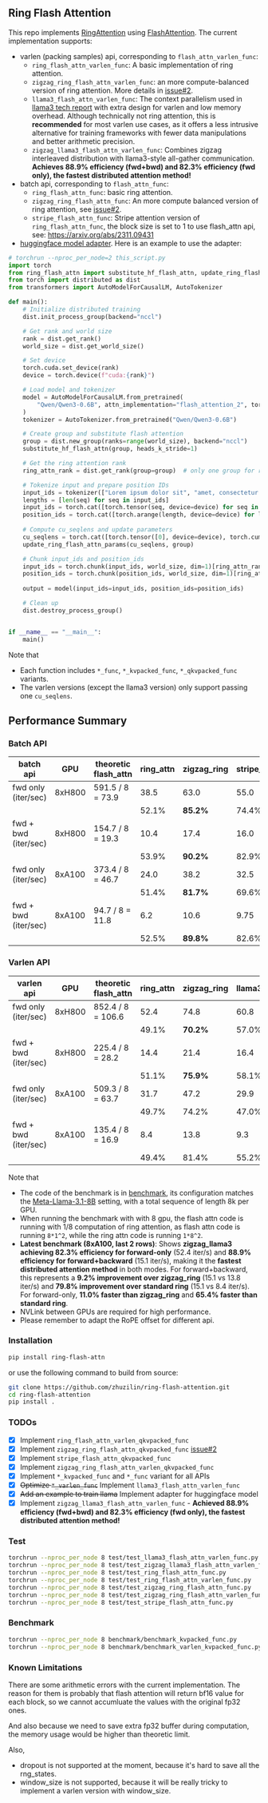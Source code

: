 ## Ring Flash Attention

This repo implements [RingAttention](https://github.com/lhao499/RingAttention) using [FlashAttention](https://github.com/Dao-AILab/flash-attention). The current implementation supports:

- varlen (packing samples) api, corresponding to `flash_attn_varlen_func`:
  - `ring_flash_attn_varlen_func`:  A basic implementation of ring attention.
  - `zigzag_ring_flash_attn_varlen_func`: an more compute-balanced version of ring attention. More details in [issue#2](https://github.com/zhuzilin/ring-flash-attention/issues/2).
  - `llama3_flash_attn_varlen_func`: The context parallelism used in [llama3 tech report](https://arxiv.org/abs/2407.21783) with extra design for varlen and low memory overhead. Although technically not ring attention, this is **recommended** for most varlen use cases, as it offers a less intrusive alternative for training frameworks with fewer data manipulations and better arithmetic precision.
  - `zigzag_llama3_flash_attn_varlen_func`: Combines zigzag interleaved distribution with llama3-style all-gather communication. **Achieves 88.9% efficiency (fwd+bwd) and 82.3% efficiency (fwd only), the fastest distributed attention method!**
- batch api, corresponding to `flash_attn_func`:
  - `ring_flash_attn_func`: basic ring attention.
  - `zigzag_ring_flash_attn_func`: An more compute balanced version of ring attention, see [issue#2](https://github.com/zhuzilin/ring-flash-attention/issues/2).
  - `stripe_flash_attn_func`: Stripe attention version of `ring_flash_attn_func`, the block size is set to 1 to use flash_attn api, see: https://arxiv.org/abs/2311.09431
- [huggingface model adapter](ring_flash_attn/adapters/hf_adapter.py). Here is an example to use the adapter:

```python
# torchrun --nproc_per_node=2 this_script.py
import torch
from ring_flash_attn import substitute_hf_flash_attn, update_ring_flash_attn_params
from torch import distributed as dist
from transformers import AutoModelForCausalLM, AutoTokenizer

def main():
    # Initialize distributed training
    dist.init_process_group(backend="nccl")

    # Get rank and world size
    rank = dist.get_rank()
    world_size = dist.get_world_size()

    # Set device
    torch.cuda.set_device(rank)
    device = torch.device(f"cuda:{rank}")

    # Load model and tokenizer
    model = AutoModelForCausalLM.from_pretrained(
        "Qwen/Qwen3-0.6B", attn_implementation="flash_attention_2", torch_dtype=torch.bfloat16, device_map=device
    )
    tokenizer = AutoTokenizer.from_pretrained("Qwen/Qwen3-0.6B")

    # Create group and substitute flash attention
    group = dist.new_group(ranks=range(world_size), backend="nccl")
    substitute_hf_flash_attn(group, heads_k_stride=1)

    # Get the ring attention rank
    ring_attn_rank = dist.get_rank(group=group)  # only one group for ring attention here: this should be the same as rank

    # Tokenize input and prepare position IDs
    input_ids = tokenizer(["Lorem ipsum dolor sit", "amet, consectetur adipiscing", "elit, sed do"]).input_ids
    lengths = [len(seq) for seq in input_ids]
    input_ids = torch.cat([torch.tensor(seq, device=device) for seq in input_ids]).unsqueeze(0)
    position_ids = torch.cat([torch.arange(length, device=device) for length in lengths]).unsqueeze(0)
    
    # Compute cu_seqlens and update parameters
    cu_seqlens = torch.cat([torch.tensor([0], device=device), torch.cumsum(torch.tensor(lengths, device=device), dim=0)]).to(torch.int32)
    update_ring_flash_attn_params(cu_seqlens, group)

    # Chunk input_ids and position_ids
    input_ids = torch.chunk(input_ids, world_size, dim=1)[ring_attn_rank]
    position_ids = torch.chunk(position_ids, world_size, dim=1)[ring_attn_rank]
    
    output = model(input_ids=input_ids, position_ids=position_ids)

    # Clean up
    dist.destroy_process_group()


if __name__ == "__main__":
    main()
```

Note that

- Each function includes `*_func`, `*_kvpacked_func`, `*_qkvpacked_func` variants.
- The varlen versions (except the llama3 version) only support passing one `cu_seqlens`.

## Performance Summary

### Batch API

| batch api            | GPU     | theoretic<br />flash_attn     | ring_attn     | zigzag_ring     | stripe_attn     |
| -------------------- | ------- | ----------------------------- | ------------- | --------------- | --------------- |
| fwd only (iter/sec)  | 8xH800  | 591.5 / 8 = 73.9              | 38.5          | 63.0            | 55.0            |
|                      |         |                               | 52.1%         | **85.2%**       | 74.4%           |
| fwd + bwd (iter/sec) | 8xH800  | 154.7 / 8 = 19.3              | 10.4          | 17.4            | 16.0            |
|                      |         |                               | 53.9%         | **90.2%**       | 82.9%           |
| fwd only (iter/sec)  | 8xA100  | 373.4 / 8 = 46.7              | 24.0          | 38.2            | 32.5            |
|                      |         |                               | 51.4%         | **81.7%**       | 69.6%           |
| fwd + bwd (iter/sec) | 8xA100  | 94.7 / 8 = 11.8               | 6.2           | 10.6            | 9.75            |
|                      |         |                               | 52.5%         | **89.8%**       | 82.6%           |

### Varlen API

| varlen api           | GPU     | theoretic<br />flash_attn     | ring_attn     | zigzag_ring     | llama3_attn     | zigzag_llama3   |
| -------------------- | ------- | ----------------------------- | ------------- | --------------- | --------------- | --------------- |
| fwd only (iter/sec)  | 8xH800  | 852.4 / 8 = 106.6             | 52.4          | 74.8            | 60.8            | N/A             |
|                      |         |                               | 49.1%         | **70.2%**       | 57.0%           |                 |
| fwd + bwd (iter/sec) | 8xH800  | 225.4 / 8 = 28.2              | 14.4          | 21.4            | 16.4            | N/A             |
|                      |         |                               | 51.1%         | **75.9%**       | 58.1%           |                 |
| fwd only (iter/sec)  | 8xA100   | 509.3 / 8 = 63.7              | 31.7          | 47.2            | 29.9            | **52.4**        |
|                      |         |                               | 49.7%         | 74.2%           | 47.0%           | **82.3%**       |
| fwd + bwd (iter/sec) | 8xA100   | 135.4 / 8 = 16.9              | 8.4           | 13.8            | 9.3             | **15.1**        |
|                      |         |                               | 49.4%         | 81.4%           | 55.2%           | **88.9%**       |

Note that

- The code of the benchmark is in [benchmark](benchmark/), its configuration matches the [Meta-Llama-3.1-8B](https://huggingface.co/NousResearch/Meta-Llama-3.1-8B/blob/main/config.json) setting, with a total sequence of length 8k per GPU.
- When running the benchmark with with 8 gpu, the flash attn code is running with 1/8 computation of ring attention, as flash attn code is running `8*1^2`, while the ring attn code is running `1*8^2`.
- **Latest benchmark (8xA100, last 2 rows)**: Shows **zigzag_llama3 achieving 82.3% efficiency for forward-only** (52.4 iter/s) and **88.9% efficiency for forward+backward** (15.1 iter/s), making it the **fastest distributed attention method** in both modes. For forward+backward, this represents a **9.2% improvement over zigzag_ring** (15.1 vs 13.8 iter/s) and **79.8% improvement over standard ring** (15.1 vs 8.4 iter/s). For forward-only, **11.0% faster than zigzag_ring** and **65.4% faster than standard ring**.
- NVLink between GPUs are required for high performance.
- Please remember to adapt the RoPE offset for different api.

### Installation

```bash
pip install ring-flash-attn
```

or use the following command to build from source:

```bash
git clone https://github.com/zhuzilin/ring-flash-attention.git
cd ring-flash-attention
pip install .
```

### TODOs

- [x] Implement `ring_flash_attn_varlen_qkvpacked_func`
- [x] Implement `zigzag_ring_flash_attn_qkvpacked_func` [issue#2](https://github.com/zhuzilin/ring-flash-attention/issues/2)
- [x] Implement `stripe_flash_attn_qkvpacked_func`
- [x] Implement `zigzag_ring_flash_attn_varlen_qkvpacked_func`
- [x] Implement `*_kvpacked_func` and `*_func` variant for all APIs
- [x] ~~Optimize `*_varlen_func`~~ Implement `llama3_flash_attn_varlen_func`
- [x] ~~Add an example to train llama~~ Implement adapter for huggingface model
- [x] Implement `zigzag_llama3_flash_attn_varlen_func` - **Achieved 88.9% efficiency (fwd+bwd) and 82.3% efficiency (fwd only), the fastest distributed attention method!**

### Test

```bash
torchrun --nproc_per_node 8 test/test_llama3_flash_attn_varlen_func.py
torchrun --nproc_per_node 8 test/test_zigzag_llama3_flash_attn_varlen_func.py
torchrun --nproc_per_node 8 test/test_ring_flash_attn_func.py
torchrun --nproc_per_node 8 test/test_ring_flash_attn_varlen_func.py
torchrun --nproc_per_node 8 test/test_zigzag_ring_flash_attn_func.py
torchrun --nproc_per_node 8 test/test_zigzag_ring_flash_attn_varlen_func.py
torchrun --nproc_per_node 8 test/test_stripe_flash_attn_func.py
```

### Benchmark

```bash
torchrun --nproc_per_node 8 benchmark/benchmark_kvpacked_func.py
torchrun --nproc_per_node 8 benchmark/benchmark_varlen_kvpacked_func.py
```

### Known Limitations

There are some arithmetic errors with the current implementation. The reason for them is probably that flash attention will return bf16 value for each block, so we cannot accumluate the values with the original fp32 ones.

And also because we need to save extra fp32 buffer during computation, the memory usage would be higher than theoretic limit.

Also,

- dropout is not supported at the moment, because it's hard to save all the rng_states.
- window_size is not supported, because it will be really tricky to implement a varlen version with window_size.
